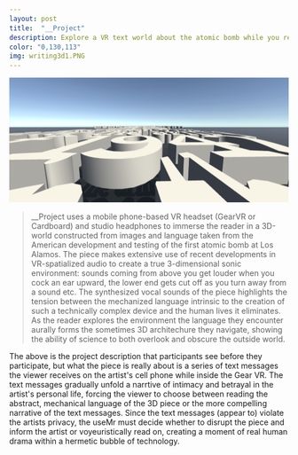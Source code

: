 ```yaml
---
layout: post
title:  "__Project"
description: Explore a VR text world about the atomic bomb while you receive sexts on my cell phone which powers the headset 
color: "0,130,113"
img: writing3d1.PNG
---
```

![__Project Image 2](/images/writing3d2.png)

>__Project uses a mobile phone-based VR headset (GearVR or Cardboard) and studio headphones to immerse the reader in a 3D-world constructed from images and language taken from the American development and testing of the first atomic bomb at Los Alamos. The piece makes extensive use of recent developments in VR-spatialized audio to create a true 3-dimensional sonic environment: sounds coming from above you get louder when you cock an ear upward, the lower end gets cut off as you turn away from a sound etc.  The synthesized vocal sounds of the piece highlights the tension between the mechanized language intrinsic to the creation of such a technically complex device and the human lives it eliminates. As the reader explores the environment the language they encounter aurally forms the sometimes 3D architechure they navigate, showing the ability of science to both overlook and obscure the outside world.

The above is the project description that participants see before they participate, but what the piece is really about is a series of text messages the viewer receives on the artist's cell phone while inside the Gear VR. The text messages gradually unfold a narrtive of intimacy and betrayal in the artist's personal life, forcing the viewer to choose between reading the abstract, mechanical language of the 3D piece or the more compelling narrative of the text messages. Since the text messages (appear to) violate the artists privacy, the useMr must decide whether to disrupt the piece and inform the artist or voyeuristically read on, creating a moment of real human drama within a hermetic bubble of technology.